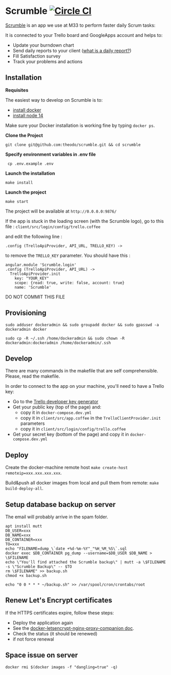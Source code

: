 # Scrumble [![Circle CI](https://circleci.com/gh/theodo/scrumble.svg?style=svg)](https://circleci.com/gh/theodo/scrumble)

[Scrumble](https://theodo.github.io/scrumble/) is an app we use at M33 to perform faster daily Scrum tasks:

It is connected to your Trello board and GoogleApps account and helps to:

- Update your burndown chart
- Send daily reports to your client ([what is a daily report?](http://www.theodo.fr/blog/2015/10/you-want-to-do-scrum-start-with-daily-reports/))
- Fill Satisfaction survey
- Track your problems and actions

## Installation

**Requisites**

The easiest way to develop on Scrumble is to:

- [install docker](https://docs.docker.com/engine/installation/)
- [install node 14](https://github.com/nvm-sh/nvm)

Make sure your Docker installation is working fine by typing `docker ps`.

**Clone the Project**

```
git clone git@github.com:theodo/scrumble.git && cd scrumble
```

**Specify environment variables in .env file**

```
 cp .env.example .env
```

**Launch the installation**

```
make install
```

**Launch the project**

```
make start
```

The project will be available at `http://0.0.0.0:9876/`

If the app is stuck in the loading screen (with the Scrumble logo), go to this file :
`client/src/login/config/trello.coffee`

and edit the following line :

```
.config (TrelloApiProvider, API_URL, TRELLO_KEY) ->
```

to remove the `TRELLO_KEY` parameter. You should have this :

```
angular.module 'Scrumble.login'
.config (TrelloApiProvider, API_URL) ->
  TrelloApiProvider.init
    key: "YOUR_KEY"
    scope: {read: true, write: false, account: true}
    name: 'Scrumble'
```

DO NOT COMMIT THIS FILE

## Provisioning

```
sudo adduser dockeradmin && sudo groupadd docker && sudo gpasswd -a dockeradmin docker

sudo cp -R ~/.ssh /home/dockeradmin && sudo chown -R dockeradmin:dockeradmin /home/dockeradmin/.ssh
```

## Develop

There are many commands in the makefile that are self comprehensible. Please,
read the makefile.

In order to connect to the app on your machine, you'll need to have a Trello key:

- Go to the [Trello developer key generator](https://trello.com/app-key)
- Get your public key (top of the page) and:
  - copy it in `docker-compose.dev.yml`
  - copy it in `client/src/app.coffee` in the `TrelloClientProvider.init` parameters
  - copy it in `client/src/login/config/trello.coffee`
- Get your secret key (bottom of the page) and copy it in `docker-compose.dev.yml`

## Deploy

Create the docker-machine remote host `make create-host remoteip=xxx.xxx.xxx.xxx`.

Build&push all docker images from local and pull them from remote: `make build-deploy-all`.

## Setup database backup on server

The email will probably arrive in the spam folder.

```
apt install mutt
DB_USER=xxx
DB_NAME=xxx
DB_CONTAINER=xxx
TO=xxx
echo "FILENAME=dump_\`date +%d-%m-%Y"_"%H_%M_%S\`.sql
docker exec $DB_CONTAINER pg_dump --username=$DB_USER $DB_NAME > \$FILENAME
echo \"You'll find attached the Scrumble backup\" | mutt -a \$FILENAME -s \"Scrumble Backup\" -- $TO
rm \$FILENAME" >> backup.sh
chmod +x backup.sh

echo "0 0 * * * ~/backup.sh" >> /var/spool/cron/crontabs/root
```

## Renew Let's Encrypt certificates

If the HTTPS certificates expire, follow these steps:

- Deploy the application again
- See the [docker-letsencrypt-nginx-proxy-companion doc](https://github.com/JrCs/docker-letsencrypt-nginx-proxy-companion).
- Check the status (it should be renewed)
- if not force renewal

## Space issue on server

`docker rmi $(docker images -f "dangling=true" -q)`

